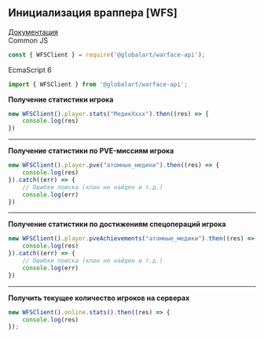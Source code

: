 ## Инициализация враппера [WFS]
[Документация](https://wfs.globalart.dev/swagger/) <br />
Common JS
```js
const { WFSClient } = require('@globalart/warface-api');
```
EcmaScript 6
```ts
import { WFSClient } from '@globalart/warface-api';
```

**Получение статистики игрока**
```js
new WFSClient().player.stats("МедикХххх").then((res) => {
    console.log(res)
})
```
___
**Получение статистики по PVE-миссиям игрока**
```js
new WFSClient().player.pve("атомные_медики").then((res) => {
    console.log(res)
}).catch((err) => {
    // Ошибки поиска (клан не найден и т.д.)
    console.log(err)
})
```
___
**Получение статистики по достижениям спецопераций игрока**
```js
new WFSClient().player.pveAchievements("атомные_медики").then((res) => {
    console.log(res)
}).catch((err) => {
    // Ошибки поиска (клан не найден и т.д.)
    console.log(err)
})
```
___
**Получить текущее количество игроков на серверах**
```js
new WFSClient().online.stats().then((res) => {
    console.log(res)
});
```